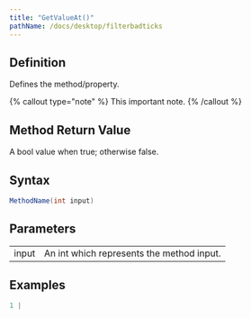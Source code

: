 ```yaml
---
title: "GetValueAt()"
pathName: /docs/desktop/filterbadticks
---
```


## Definition

Defines the method/property.

{% callout type="note" %}
This important note.
{% /callout %}

## Method Return Value

A bool value when true; otherwise false.

## Syntax

```csharp
MethodName(int input)
```

## Parameters

|  |  |
| --- | --- |
| input | An int which represents the method input. |

## Examples

```csharp
1 |
```

